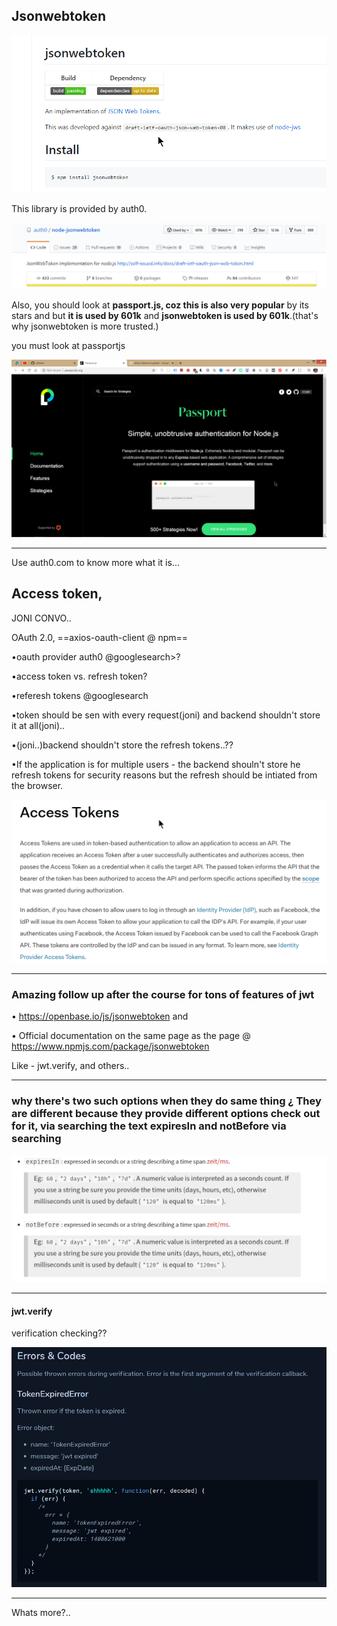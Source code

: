 ## **Jsonwebtoken**

![image-20200609175218671](image-20200609175218671.png)

This library is provided by auth0.

![image-20200609175242125](image-20200609175242125.png)

Also, you should look at **passport.js, coz this is also very popular** by its stars and but **it is used by 601k** and **jsonwebtoken is used by 601k**.(that's why jsonwebtoken is more trusted.)

you must look at passportjs

![image-20200609175600293](image-20200609175600293.png)

***

Use auth0.com to know more what it is...

## Access token, 

JONI CONVO..

OAuth 2.0, ==axios-oauth-client @ npm==

•oauth provider auth0 @googlesearch>?

•access token vs. refresh token?

•referesh tokens @googlesearch

•token should be sen with every request(joni) and backend shouldn't store it at all(joni)..

•(joni..)backend shouldn't store the refresh tokens..??

•If the application is for multiple users - the backend shouln't store he refresh tokens for security reasons but the refresh should be intiated from the browser.

![image-20200603103203252](image-20200603103203252.png)

***

### Amazing follow up after the course for tons of features of jwt

 • https://openbase.io/js/jsonwebtoken and  

 • Official documentation on the same page as the page @ https://www.npmjs.com/package/jsonwebtoken

Like - jwt.verify, and others.. 

***

###  why there's two such options when they do same thing ¿ They are different because they provide different  options check out for it, via searching the text expiresIn and notBefore via searching

![image-20200602110949239](image-20200602110949239.png)

***

#### jwt.verify

verification checking??



![image-20200602111127265](image-20200602111127265.png)

***

Whats more?..